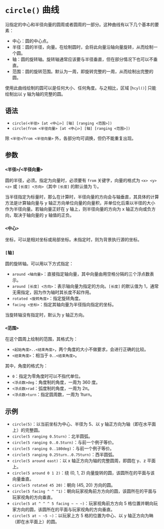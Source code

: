 # `circle()` 曲线

沿指定的中心和半径向量的圆周或者圆周的一部分。这种曲线有以下几个基本的要素：

- 中心：圆的中心点。
- 半径：圆的半径，向量。在绘制圆时，会将此向量沿轴向量旋转，从而绘制一个圆。
- 轴：圆的旋转轴。旋转轴通常应该要与半径垂直，但在部分情况下也可以不垂直。
- 范围：圆的旋转范围。默认为一周，即旋转完整的一周，从而绘制出完整的圆。

使用此曲线绘制的圆可以是任何大小、任何角度。与之相比，区域 [`hcyl()`] 只能绘制出以 y 轴为轴的完整的圆。

## 语法

- `circle(<半径> [at <中心>] [轴] [ranging <范围>])`
- `circle(from <半径向量> [at <中心>] [轴] [ranging <范围>])`

除 `<半径>`/`from <半径向量>` 外，各部分均可调换，但仍不能重复出现。

## 参数

### `<半径>`/`<半径向量>`

圆的半径，必须。指定为向量时，必须要有 `from` 关键字，向量的格式为 `<x> <y> <z>` 或 `[长度] <方向>`（其中 `[长度]` 的默认值为 1）。

当半径指定为标量时，那么在计算时，半径向量的方向会与轴垂直，其具体的计算方法是计算轴向量与 y 轴正方向单位向量的向量积，并单位化后乘以半径的大小作为半径向量。若轴向量正好在 y 轴上，则半径向量的方向为 x 轴正方向或负方向，取决于轴向量的 y 轴值的正负。

### `<中心>`

坐标，可以是相对坐标或局部坐标。未指定时，则为背景执行源的坐标。

### `[轴]`

圆的旋转轴。可以用以下方式指定：

- `around <轴向量>`：直接指定轴向量，其中向量由用空格分隔的三个浮点数表示。
- `around [长度] <方向>`：表示轴向量为指定的方向。`[长度]` 的默认值为 1，通常无需指定，因为作为轴时其长度不起作用。
- `rotated <旋转角度>`：指定旋转角度。
- `facing <坐标>`：指定其轴向量为半径指向指定的坐标。

当旋转轴没有指定时，默认为 y 轴正方向。

### `<范围>`

在这个圆周上绘制的范围，其格式为：

- `<起始角度>..<结束角度>`，两个角度的大小不做要求，会进行正确的比较。
- `<结束角度>`：相当于 `0..<结束角度>`。

其中，角度的格式为：

- `0`：指定为零角度时可以不指代单位。
- `<浮点数>deg`：角度制的角度，一周为 360 度。
- `<浮点数>rad`：弧度制的角度，一周为 2π。
- `<浮点数>turn`：指定圆周数，一周为 1turn。

## 示例

- `circle(5)`：以当前坐标为中心、半径为 5、以 y 轴正方向为轴（即在水平面上）的完整圆。
- `circle(5 ranging 0.5turn)`：北半圆弧。
- `circle(5 ranging 0..0.5turn)`：与前一个例子等价。
- `circle(5 ranging 0..180deg)`：与前一个例子等价。
- `circle(5 ranging 0.25turn..0.75turn)`：西半圆弧。
- `circle(5 around east)`：以 x 轴正方向为轴的完整圆周，即圆在 y、z 平面上。
- `circle(5 around 0 1 2)`：绕 (0, 1, 2) 向量旋转的圆，该圆所在的平面与该向量垂直。
- `circle(5 rotated 45 20)`：朝向 (45, 20) 方向的圆。
- `circle(5 facing ^ ^ ^1)`：朝向玩家视角前方方向的圆，该圆所在的平面与玩家视角的方向垂直。
- `circle(5 at ^ ^ ^ 5 facing ~ ~ ~)`：玩家视角前方方向 5 格位置并朝向玩家方向的圆，该圆所在的平面与玩家视角的方向垂直。
- `circle(5 at ~ ~5 ~)`：以玩家上方 5 格的位置为中心、以 y 轴正方向为畘（即在水平面上）的圆。